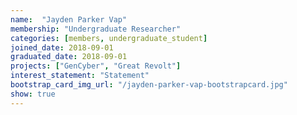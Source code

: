```yaml
---
name:  "Jayden Parker Vap"
membership: "Undergraduate Researcher"
categories: [members, undergraduate_student]
joined_date: 2018-09-01
graduated_date: 2018-09-01
projects: ["GenCyber", "Great Revolt"]
interest_statement: "Statement"
bootstrap_card_img_url: "/jayden-parker-vap-bootstrapcard.jpg"
show: true
---
```

